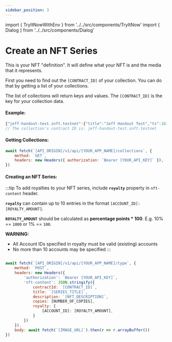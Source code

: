 ```yaml
---
sidebar_position: 3
---
```

import { TryItNowWithEnv } from '../../src/components/TryItNow'
import { Dialog } from '../../src/components/Dialog'

# Create an NFT Series

This is your NFT "definition". It will define what your NFT is and the media that it represents.

First you need to find out the `[CONTRACT_ID]` of your collection. You can do that by getting a list of your collections.

The list of collections will return keys and values. The `[CONTRACT_ID]` is the key for your collection data.


#### Example:
```js
{"jeff-handout-test.snft.testnet":{"title":"Jeff Handout Test","ts":1637199109816}}
// The collection's contract ID is: jeff-handout-test.snft.testnet
```

#### Getting Collections:

```js
await fetch(`[API_ORIGIN]/v1/api/[YOUR_APP_NAME]/collections`, {
	method: `GET`,
	headers: new Headers({ authorization: `Bearer [YOUR_API_KEY]` }),
})
```
<TryItNowWithEnv />

#### Creating an NFT Series:

:::tip
To add royalties to your NFT series, include **`royalty`** property in `nft-content` header.

**`royalty`** can contain up to 10 entries in the format `[ACCOUNT_ID]: [ROYALTY_AMOUNT]`.

**`ROYALTY_AMOUNT`** should be calculated as **percentage points * 100**. E.g. 10% == `1000` or 1% == `100`.

**WARNING:**
- All Account IDs specified in royalty must be valid (existing) accounts
- No more than 10 accounts may be specified
:::

```js

await fetch(`[API_ORIGIN]/v1/api/[YOUR_APP_NAME]/type`, {
	method: `POST`,
	headers: new Headers({
		'authorization': `Bearer [YOUR_API_KEY]`,
		'nft-content': JSON.stringify({
			contractId: `[CONTRACT_ID]`,
			title: `[SERIES_TITLE]`,
			description: `[NFT_DESCRIPTION]`,
			copies: [NUMBER_OF_COPIES],
			royalty: {
				[ACCOUNT_ID]: [ROYALTY_AMOUNT],
			}
		})
	}),
	body: await fetch(`[IMAGE_URL]`).then(r => r.arrayBuffer())
})
```
<TryItNowWithEnv />
<Dialog />
